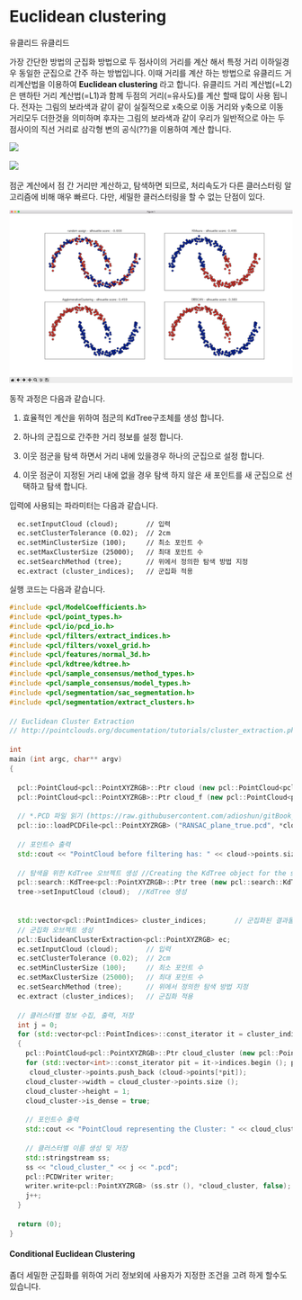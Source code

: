 # Euclidean clustering

유클리드 유클리드

가장 간단한 방법의 군집화 방법으로 두 점사이의 거리를 계산 해서 특정 거리 이하일경우 동일한 군집으로 간주 하는 방법입니다. 이때 거리를 계산 하는 방법으로 유클리드 거리계산법을 이용하여 **Euclidean clustering** 라고 합니다. 유클리드 거리 계산법\(=L2\)은 맨하탄 거리 계산법\(=L1\)과 함께 두점의 거리\(=유사도\)를 계산 할때 많이 사용 됩니다. 전자는 그림의 보라색과 같이 같이 실질적으로 x축으로 이동 거리와 y축으로 이동 거리모두 더한것을 의미하며 후자는 그림의 보라색과 같이 우리가 일반적으로 아는 두 점사이의 직선 거리로 삼각형 변의 공식\(??\)을 이용하여 계산 합니다.

![](https://user-images.githubusercontent.com/17797922/40976327-aedac18a-6882-11e8-8f83-6690531e52cd.png)

![](https://user-images.githubusercontent.com/17797922/40978071-87854ef2-6887-11e8-9785-27911ef9936e.png)

점군 계산에서 점 간 거리만 계산하고, 탐색하면 되므로, 처리속도가 다른 클러스터링 알고리즘에 비해 매우 빠르다. 다만, 세밀한 클러스터링을 할 수 없는 단점이 있다.

![&#xC608;&#xC2DC; &#xADF8;&#xB9BC;. &#xC801;&#xC808;&#xD55C; &#xADF8;&#xB9BC;&#xC73C;&#xB85C; &#xBCC0;&#xACBD; &#xD544;&#xC694; ](../../../.gitbook/assets/image.png)

동작 과정은 다음과 같습니다. 

1. 효율적인 계산을 위하여 점군의 KdTree구조체를 생성 합니다. 

2. 하나의 군집으로 간주한 거리 정보를 설정 합니다. 

3. 이웃 점군을 탐색 하면서 거리 내에 있을경우 하나의 군집으로 설정 합니다.

4. 이웃 점군이 지정된 거리 내에 없을 경우 탐색 하지 않은 새 포인트를 새 군집으로 선택하고 탐색 합니다. 

입력에 사용되는 파라미터는 다음과 같습니다.

```text
  ec.setInputCloud (cloud);       // 입력   
  ec.setClusterTolerance (0.02);  // 2cm  
  ec.setMinClusterSize (100);     // 최소 포인트 수 
  ec.setMaxClusterSize (25000);   // 최대 포인트 수
  ec.setSearchMethod (tree);      // 위에서 정의한 탐색 방법 지정 
  ec.extract (cluster_indices);   // 군집화 적용
```

실행 코드는 다음과 같습니다. 

```cpp
#include <pcl/ModelCoefficients.h>
#include <pcl/point_types.h>
#include <pcl/io/pcd_io.h>
#include <pcl/filters/extract_indices.h>
#include <pcl/filters/voxel_grid.h>
#include <pcl/features/normal_3d.h>
#include <pcl/kdtree/kdtree.h>
#include <pcl/sample_consensus/method_types.h>
#include <pcl/sample_consensus/model_types.h>
#include <pcl/segmentation/sac_segmentation.h>
#include <pcl/segmentation/extract_clusters.h>

// Euclidean Cluster Extraction
// http://pointclouds.org/documentation/tutorials/cluster_extraction.php#cluster-extraction

int 
main (int argc, char** argv)
{

  pcl::PointCloud<pcl::PointXYZRGB>::Ptr cloud (new pcl::PointCloud<pcl::PointXYZRGB>);
  pcl::PointCloud<pcl::PointXYZRGB>::Ptr cloud_f (new pcl::PointCloud<pcl::PointXYZRGB>);

  // *.PCD 파일 읽기 (https://raw.githubusercontent.com/adioshun/gitBook_Tutorial_PCL/master/Intermediate/sample/RANSAC_plane_true.pcd)
  pcl::io::loadPCDFile<pcl::PointXYZRGB> ("RANSAC_plane_true.pcd", *cloud);

  // 포인트수 출력
  std::cout << "PointCloud before filtering has: " << cloud->points.size () << " data points." << std::endl; //*

  // 탐색을 위한 KdTree 오브젝트 생성 //Creating the KdTree object for the search method of the extraction
  pcl::search::KdTree<pcl::PointXYZRGB>::Ptr tree (new pcl::search::KdTree<pcl::PointXYZRGB>);
  tree->setInputCloud (cloud);  //KdTree 생성 


  std::vector<pcl::PointIndices> cluster_indices;       // 군집화된 결과물의 Index 저장, 다중 군집화 객체는 cluster_indices[0] 순으로 저장 
  // 군집화 오브젝트 생성  
  pcl::EuclideanClusterExtraction<pcl::PointXYZRGB> ec;
  ec.setInputCloud (cloud);       // 입력   
  ec.setClusterTolerance (0.02);  // 2cm  
  ec.setMinClusterSize (100);     // 최소 포인트 수 
  ec.setMaxClusterSize (25000);   // 최대 포인트 수
  ec.setSearchMethod (tree);      // 위에서 정의한 탐색 방법 지정 
  ec.extract (cluster_indices);   // 군집화 적용 

  // 클러스터별 정보 수집, 출력, 저장 
  int j = 0;
  for (std::vector<pcl::PointIndices>::const_iterator it = cluster_indices.begin (); it != cluster_indices.end (); ++it)
  {
    pcl::PointCloud<pcl::PointXYZRGB>::Ptr cloud_cluster (new pcl::PointCloud<pcl::PointXYZRGB>);
    for (std::vector<int>::const_iterator pit = it->indices.begin (); pit != it->indices.end (); ++pit)
     cloud_cluster->points.push_back (cloud->points[*pit]); 
    cloud_cluster->width = cloud_cluster->points.size ();
    cloud_cluster->height = 1;
    cloud_cluster->is_dense = true;

    // 포인트수 출력
    std::cout << "PointCloud representing the Cluster: " << cloud_cluster->points.size () << " data points." << std::endl;

    // 클러스터별 이름 생성 및 저장 
    std::stringstream ss;
    ss << "cloud_cluster_" << j << ".pcd";
    pcl::PCDWriter writer;
    writer.write<pcl::PointXYZRGB> (ss.str (), *cloud_cluster, false); //*
    j++;
  }

  return (0);
}
```

#### Conditional Euclidean Clustering

좀더 세밀한 군집화를 위하여 거리 정보외에 사용자가 지정한 조건을 고려 하게 할수도 있습니다. 



